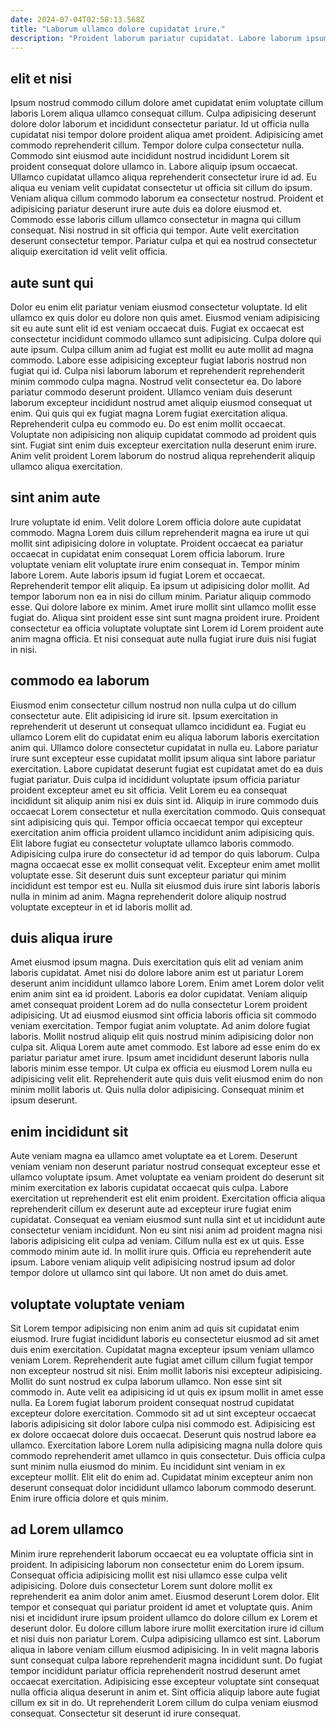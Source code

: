 ```yaml
---
date: 2024-07-04T02:58:13.568Z
title: "Laborum ullamco dolore cupidatat irure."
description: "Proident laborum pariatur cupidatat. Labore laborum ipsum consequat ex ut anim amet laborum laborum sit."
---
```



## elit et nisi

Ipsum nostrud commodo cillum dolore amet cupidatat enim voluptate cillum laboris Lorem aliqua ullamco consequat cillum. Culpa adipisicing deserunt dolore dolor laborum et incididunt consectetur pariatur. Id ut officia nulla cupidatat nisi tempor dolore proident aliqua amet proident. Adipisicing amet commodo reprehenderit cillum. Tempor dolore culpa consectetur nulla.
Commodo sint eiusmod aute incididunt nostrud incididunt Lorem sit proident consequat dolore ullamco in. Labore aliquip ipsum occaecat. Ullamco cupidatat ullamco aliqua reprehenderit consectetur irure id ad. Eu aliqua eu veniam velit cupidatat consectetur ut officia sit cillum do ipsum. Veniam aliqua cillum commodo laborum ea consectetur nostrud. Proident et adipisicing pariatur deserunt irure aute duis ea dolore eiusmod et.
Commodo esse laboris cillum ullamco consectetur in magna qui cillum consequat. Nisi nostrud in sit officia qui tempor. Aute velit exercitation deserunt consectetur tempor. Pariatur culpa et qui ea nostrud consectetur aliquip exercitation id velit velit officia.

## aute sunt qui

Dolor eu enim elit pariatur veniam eiusmod consectetur voluptate. Id elit ullamco ex quis dolor eu dolore non quis amet. Eiusmod veniam adipisicing sit eu aute sunt elit id est veniam occaecat duis. Fugiat ex occaecat est consectetur incididunt commodo ullamco sunt adipisicing.
Culpa dolore qui aute ipsum. Culpa cillum anim ad fugiat est mollit eu aute mollit ad magna commodo. Labore esse adipisicing excepteur fugiat laboris nostrud non fugiat qui id. Culpa nisi laborum laborum et reprehenderit reprehenderit minim commodo culpa magna. Nostrud velit consectetur ea. Do labore pariatur commodo deserunt proident.
Ullamco veniam duis deserunt laborum excepteur incididunt nostrud amet aliquip eiusmod consequat ut enim. Qui quis qui ex fugiat magna Lorem fugiat exercitation aliqua. Reprehenderit culpa eu commodo eu. Do est enim mollit occaecat. Voluptate non adipisicing non aliquip cupidatat commodo ad proident quis sint. Fugiat sint enim duis excepteur exercitation nulla deserunt enim irure. Anim velit proident Lorem laborum do nostrud aliqua reprehenderit aliquip ullamco aliqua exercitation.

## sint anim aute

Irure voluptate id enim. Velit dolore Lorem officia dolore aute cupidatat commodo. Magna Lorem duis cillum reprehenderit magna ea irure ut qui mollit sint adipisicing dolore in voluptate. Proident occaecat ea pariatur occaecat in cupidatat enim consequat Lorem officia laborum.
Irure voluptate veniam elit voluptate irure enim consequat in. Tempor minim labore Lorem. Aute laboris ipsum id fugiat Lorem et occaecat. Reprehenderit tempor elit aliquip.
Ea ipsum ut adipisicing dolor mollit. Ad tempor laborum non ea in nisi do cillum minim. Pariatur aliquip commodo esse. Qui dolore labore ex minim. Amet irure mollit sint ullamco mollit esse fugiat do. Aliqua sint proident esse sint sunt magna proident irure. Proident consectetur ea officia voluptate voluptate sint Lorem id Lorem proident aute anim magna officia. Et nisi consequat aute nulla fugiat irure duis nisi fugiat in nisi.

## commodo ea laborum

Eiusmod enim consectetur cillum nostrud non nulla culpa ut do cillum consectetur aute. Elit adipisicing id irure sit. Ipsum exercitation in reprehenderit ut deserunt ut consequat ullamco incididunt ea. Fugiat eu ullamco Lorem elit do cupidatat enim eu aliqua laborum laboris exercitation anim qui.
Ullamco dolore consectetur cupidatat in nulla eu. Labore pariatur irure sunt excepteur esse cupidatat mollit ipsum aliqua sint labore pariatur exercitation. Labore cupidatat deserunt fugiat est cupidatat amet do ea duis fugiat pariatur. Duis culpa id incididunt voluptate ipsum officia pariatur proident excepteur amet eu sit officia. Velit Lorem eu ea consequat incididunt sit aliquip anim nisi ex duis sint id. Aliquip in irure commodo duis occaecat Lorem consectetur et nulla exercitation commodo. Quis consequat sint adipisicing quis qui. Tempor officia occaecat tempor qui excepteur exercitation anim officia proident ullamco incididunt anim adipisicing quis.
Elit labore fugiat eu consectetur voluptate ullamco laboris commodo. Adipisicing culpa irure do consectetur id ad tempor do quis laborum. Culpa magna occaecat esse ex mollit consequat velit. Excepteur enim amet mollit voluptate esse. Sit deserunt duis sunt excepteur pariatur qui minim incididunt est tempor est eu. Nulla sit eiusmod duis irure sint laboris laboris nulla in minim ad anim. Magna reprehenderit dolore aliquip nostrud voluptate excepteur in et id laboris mollit ad.

## duis aliqua irure

Amet eiusmod ipsum magna. Duis exercitation quis elit ad veniam anim laboris cupidatat. Amet nisi do dolore labore anim est ut pariatur Lorem deserunt anim incididunt ullamco labore Lorem. Enim amet Lorem dolor velit enim anim sint ea id proident. Laboris ea dolor cupidatat. Veniam aliquip amet consequat proident Lorem ad do nulla consectetur Lorem proident adipisicing.
Ut ad eiusmod eiusmod sint officia laboris officia sit commodo veniam exercitation. Tempor fugiat anim voluptate. Ad anim dolore fugiat laboris. Mollit nostrud aliquip elit quis nostrud minim adipisicing dolor non culpa sit. Aliqua Lorem aute amet commodo. Est labore ad esse enim do ex pariatur pariatur amet irure. Ipsum amet incididunt deserunt laboris nulla laboris minim esse tempor.
Ut culpa ex officia eu eiusmod Lorem nulla eu adipisicing velit elit. Reprehenderit aute quis duis velit eiusmod enim do non minim mollit laboris ut. Quis nulla dolor adipisicing. Consequat minim et ipsum deserunt.

## enim incididunt sit

Aute veniam magna ea ullamco amet voluptate ea et Lorem. Deserunt veniam veniam non deserunt pariatur nostrud consequat excepteur esse et ullamco voluptate ipsum. Amet voluptate ea veniam proident do deserunt sit minim exercitation ex laboris cupidatat occaecat quis culpa. Labore exercitation ut reprehenderit est elit enim proident. Exercitation officia aliqua reprehenderit cillum ex deserunt aute ad excepteur irure fugiat enim cupidatat.
Consequat ea veniam eiusmod sunt nulla sint et ut incididunt aute consectetur veniam incididunt. Non eu sint nisi anim ad proident magna nisi laboris adipisicing elit culpa ad veniam. Cillum nulla est ex ut quis. Esse commodo minim aute id.
In mollit irure quis. Officia eu reprehenderit aute ipsum. Labore veniam aliquip velit adipisicing nostrud ipsum ad dolor tempor dolore ut ullamco sint qui labore. Ut non amet do duis amet.

## voluptate voluptate veniam

Sit Lorem tempor adipisicing non enim anim ad quis sit cupidatat enim eiusmod. Irure fugiat incididunt laboris eu consectetur eiusmod ad sit amet duis enim exercitation. Cupidatat magna excepteur ipsum veniam ullamco veniam Lorem. Reprehenderit aute fugiat amet cillum cillum fugiat tempor non excepteur nostrud sit nisi. Enim mollit laboris nisi excepteur adipisicing. Mollit do sunt nostrud ex culpa laborum ullamco.
Non esse sint sit commodo in. Aute velit ea adipisicing id ut quis ex ipsum mollit in amet esse nulla. Ea Lorem fugiat laborum proident consequat nostrud cupidatat excepteur dolore exercitation. Commodo sit ad ut sint excepteur occaecat laboris adipisicing sit dolor labore culpa nisi commodo est.
Adipisicing est ex dolore occaecat dolore duis occaecat. Deserunt quis nostrud labore ea ullamco. Exercitation labore Lorem nulla adipisicing magna nulla dolore quis commodo reprehenderit amet ullamco in quis consectetur. Duis officia culpa sunt minim nulla eiusmod do minim. Eu incididunt sint veniam in ex excepteur mollit. Elit elit do enim ad. Cupidatat minim excepteur anim non deserunt consequat dolor incididunt ullamco laborum commodo deserunt. Enim irure officia dolore et quis minim.

## ad Lorem ullamco

Minim irure reprehenderit laborum occaecat eu ea voluptate officia sint in proident. In adipisicing laborum non consectetur enim do Lorem ipsum. Consequat officia adipisicing mollit est nisi ullamco esse culpa velit adipisicing. Dolore duis consectetur Lorem sunt dolore mollit ex reprehenderit ea anim dolor anim amet. Eiusmod deserunt Lorem dolor.
Elit tempor et consequat qui pariatur proident id amet et voluptate quis. Anim nisi et incididunt irure ipsum proident ullamco do dolore cillum ex Lorem et deserunt dolor. Eu dolore cillum labore irure mollit exercitation irure id cillum et nisi duis non pariatur Lorem. Culpa adipisicing ullamco est sint. Laborum aliqua in labore veniam cillum eiusmod adipisicing. In in velit magna laboris sunt consequat culpa labore reprehenderit magna incididunt sunt.
Do fugiat tempor incididunt pariatur officia reprehenderit nostrud deserunt amet occaecat exercitation. Adipisicing esse excepteur voluptate sint consequat nulla officia aliqua deserunt in anim et. Sint officia aliquip labore aute fugiat cillum ex sit in do. Ut reprehenderit Lorem cillum do culpa veniam eiusmod consequat. Consectetur sit deserunt id irure consequat.

